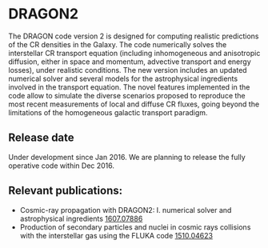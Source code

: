 # DRAGON2

The DRAGON code version 2 is designed for computing realistic predictions of the CR densities in the Galaxy. The code numerically solves the interstellar CR transport equation (including inhomogeneous and anisotropic diffusion, either in space and momentum, advective transport and energy losses), under realistic conditions. The new version includes an updated numerical solver and several models for the astrophysical ingredients involved in the transport equation. The novel features implemented in the code allow to simulate the diverse scenarios proposed to reproduce the most recent measurements of local and diffuse CR fluxes, going beyond the limitations of the homogeneous galactic transport paradigm. 

## Release date

Under development since Jan 2016. We are planning to release the fully operative code within Dec 2016.

## Relevant publications:

* Cosmic-ray propagation with DRAGON2: I. numerical solver and astrophysical ingredients [1607.07886](http://arxiv.org/abs/1607.07886)
* Production of secondary particles and nuclei in cosmic rays collisions with the interstellar gas using the FLUKA code [1510.04623](http://arxiv.org/abs/1510.04623)
